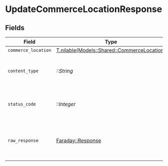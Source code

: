 # UpdateCommerceLocationResponse


## Fields

| Field                                                                                  | Type                                                                                   | Required                                                                               | Description                                                                            |
| -------------------------------------------------------------------------------------- | -------------------------------------------------------------------------------------- | -------------------------------------------------------------------------------------- | -------------------------------------------------------------------------------------- |
| `commerce_location`                                                                    | [T.nilable(Models::Shared::CommerceLocation)](../../models/shared/commercelocation.md) | :heavy_minus_sign:                                                                     | Successful                                                                             |
| `content_type`                                                                         | *::String*                                                                             | :heavy_check_mark:                                                                     | HTTP response content type for this operation                                          |
| `status_code`                                                                          | *::Integer*                                                                            | :heavy_check_mark:                                                                     | HTTP response status code for this operation                                           |
| `raw_response`                                                                         | [Faraday::Response](https://www.rubydoc.info/gems/faraday/Faraday/Response)            | :heavy_check_mark:                                                                     | Raw HTTP response; suitable for custom response parsing                                |